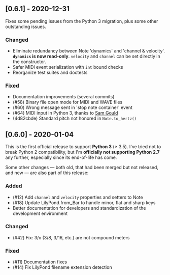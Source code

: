 ## [0.6.1] - 2020-12-31

Fixes some pending issues from the Python 3 migration, plus some other outstanding issues.

### Changed
* Eliminate redundancy between Note 'dynamics' and 'channel & velocity'. **`dynamics` is now read-only**. `velocity` and `channel` can be set directly in the constructor.
* Safer MIDI event serialization with `int` bound checks
* Reorganize test suites and doctests

### Fixed
* Documentation improvements (several commits)
* (#58) Binary file open mode for MIDI and WAVE files
* (#60) Wrong message sent in 'stop note container' event
* (#64) MIDI input in Python 3, thanks to [Sam Gould](https://github.com/samg7b5)
* (4d82cbde) Standard pitch not honored in `Note.to_hertz()`

## [0.6.0] - 2020-01-04

This is the first official release to support **Python 3** (≥ 3.5).  I've tried not to break Python 2 compatibility, but I'm **officially not supporting Python 2.7** any further, especially since its end-of-life has come.

Some other changes — both old, that had been merged but not released, and new — are also part of this release:

### Added
* (#12) Add `channel` and `velocity` properties and setters to Note
* (#18) Update LilyPond.from_Bar to handle minor, flat and sharp keys
* Better documentation for developers and standardization of the development environment

### Changed
* (#42) Fix: 3/x (3/8, 3/16, etc.) are not compound meters

### Fixed
* (#11) Documentation fixes
* (#14) Fix LilyPond filename extension detection
